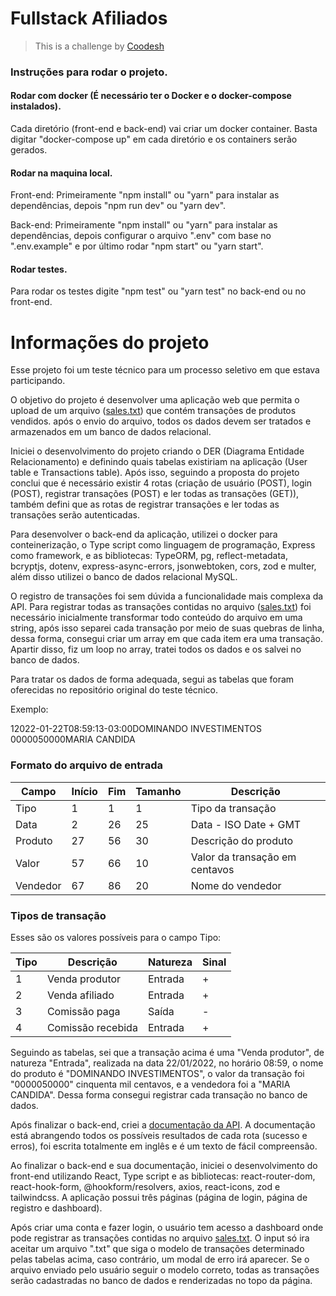 # Fullstack Afiliados

>  This is a challenge by [Coodesh](https://coodesh.com/)

### Instruções para rodar o projeto.

#### Rodar com docker (É necessário ter o Docker e o docker-compose instalados).

Cada diretório (front-end e back-end) vai criar um docker container. Basta digitar "docker-compose up" em cada diretório e os containers serão gerados.

#### Rodar na maquina local.

Front-end: Primeiramente "npm install" ou "yarn" para instalar as dependências, depois "npm run dev" ou "yarn dev". 

Back-end: Primeiramente "npm install" ou "yarn" para instalar as dependências, depois configurar o arquivo ".env" com base no ".env.example" e por último rodar "npm start" ou "yarn start". 

#### Rodar testes.

Para rodar os testes digite "npm test" ou "yarn test" no back-end ou no front-end.

# Informações do projeto

Esse projeto foi um teste técnico para um processo seletivo em que estava participando.

O objetivo do projeto é desenvolver uma aplicação web que permita o upload de um arquivo ([sales.txt](sales.txt)) que contém transações de produtos vendidos. após o envio do arquivo, todos os dados devem ser tratados e armazenados em um banco de dados relacional.

Iniciei o desenvolvimento do projeto criando o DER (Diagrama Entidade Relacionamento) e definindo quais tabelas existiriam na aplicação (User table e Transactions table). Após isso, seguindo a proposta do projeto conclui que é necessário existir 4 rotas (criação de usuário (POST), login (POST), registrar transações (POST) e ler todas as transações (GET)), também defini que as rotas de registrar transações e ler todas as transações serão autenticadas.

Para desenvolver o back-end da aplicação, utilizei o docker para conteinerização, o Type script como linguagem de programação, Express como framework, e as bibliotecas: TypeORM, pg, reflect-metadata, bcryptjs, dotenv, express-async-errors, jsonwebtoken, cors, zod e multer, além disso utilizei o banco de dados relacional MySQL.

O registro de transações foi sem dúvida a funcionalidade mais complexa da API. Para registrar todas as transações contidas no arquivo ([sales.txt](sales.txt)) foi necessário inicialmente transformar todo conteúdo do arquivo em uma string, após isso separei cada transação por meio de suas quebras de linha, dessa forma, consegui criar um array em que cada item era uma transação. Apartir disso, fiz um loop no array, tratei todos os dados e os salvei no banco de dados.

Para tratar os dados de forma adequada, segui as tabelas que foram oferecidas no repositório original do teste técnico.

Exemplo: 

12022-01-22T08:59:13-03:00DOMINANDO INVESTIMENTOS       0000050000MARIA CANDIDA

### Formato do arquivo de entrada

| Campo    | Início | Fim | Tamanho | Descrição                      |
| -------- | ------ | --- | ------- | ------------------------------ |
| Tipo     | 1      | 1   | 1       | Tipo da transação              |
| Data     | 2      | 26  | 25      | Data - ISO Date + GMT          |
| Produto  | 27     | 56  | 30      | Descrição do produto           |
| Valor    | 57     | 66  | 10      | Valor da transação em centavos |
| Vendedor | 67     | 86  | 20      | Nome do vendedor               |

### Tipos de transação

Esses são os valores possíveis para o campo Tipo:

| Tipo | Descrição         | Natureza | Sinal |
| ---- | ----------------- | -------- | ----- |
| 1    | Venda produtor    | Entrada  | +     |
| 2    | Venda afiliado    | Entrada  | +     |
| 3    | Comissão paga     | Saída    | -     |
| 4    | Comissão recebida | Entrada  | +     |

Seguindo as tabelas, sei que a transação acima é uma "Venda produtor", de natureza "Entrada", realizada na data 22/01/2022, no horário 08:59, o nome do produto é "DOMINANDO INVESTIMENTOS", o valor da transação foi "0000050000" cinquenta mil centavos, e a vendedora foi a "MARIA CANDIDA". Dessa forma consegui registrar cada transação no banco de dados.

Após finalizar o back-end, criei a [documentação da API](https://davisouzas.github.io/fullstack-afiliados-doc/). A documentação está abrangendo todos os possíveis resultados de cada rota (sucesso e erros), foi escrita totalmente em inglês e é um texto de fácil compreensão. 

Ao finalizar o back-end e sua documentação, iniciei o desenvolvimento do front-end utilizando React, Type script e as bibliotecas: react-router-dom, react-hook-form, @hookform/resolvers, axios, react-icons, zod e tailwindcss. A aplicação possui três páginas (página de login, página de registro e dashboard). 

Após criar uma conta e fazer login, o usuário tem acesso a dashboard onde pode registrar as transações contidas no arquivo [sales.txt](sales.txt). O input só ira aceitar um arquivo ".txt" que siga o modelo de transações determinado pelas tabelas acima, caso contrário, um modal de erro irá aparecer. Se o arquivo enviado pelo usuário seguir o modelo correto, todas as transações serão cadastradas no banco de dados e renderizadas no topo da página. 

